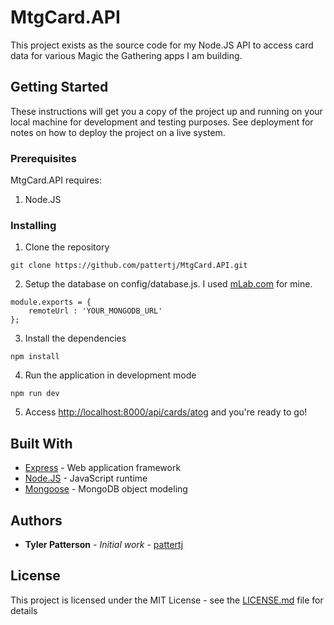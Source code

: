 # MtgCard.API

This project exists as the source code for my Node.JS API to access card data for various Magic the Gathering apps I am building.

## Getting Started

These instructions will get you a copy of the project up and running on your local machine for development and testing purposes. See deployment for notes on how to deploy the project on a live system.

### Prerequisites

MtgCard.API requires:

1. Node.JS

### Installing

1. Clone the repository
```
git clone https://github.com/pattertj/MtgCard.API.git
```

2. Setup the database on config/database.js. I used [mLab.com](mLab.com) for mine.
```
module.exports = {
    remoteUrl : 'YOUR_MONGODB_URL'
};
```

3. Install the dependencies
```
npm install
```

4. Run the application in development mode 
```
npm run dev
```

5. Access [http://localhost:8000/api/cards/atog](http://localhost:8000/api/cards/atog) and you're ready to go!

## Built With

* [Express](https://expressjs.com/) -  Web application framework
* [Node.JS](https://nodejs.org/en/) - JavaScript runtime
* [Mongoose](http://mongoosejs.com/) - MongoDB object modeling

## Authors

* **Tyler Patterson** - *Initial work* - [pattertj](https://github.com/pattertj)

## License

This project is licensed under the MIT License - see the [LICENSE.md](LICENSE.md) file for details
